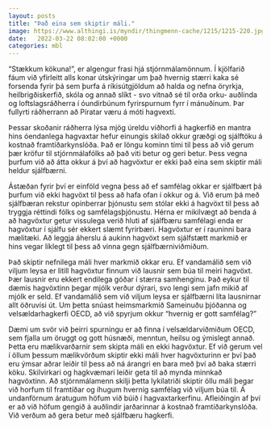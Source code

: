 ```yaml
---
layout: posts
title: "Það eina sem skiptir máli."
image: https://www.althingi.is/myndir/thingmenn-cache/1215/1215-220.jpg
date:   2022-03-22 08:02:00 +0000
categories: mbl
---
```

“Stækkum kökuna!”, er algengur frasi hjá stjórnmálamönnum. Í kjölfarið fáum við yfirleitt alls konar útskýringar um það hvernig stærri kaka sé forsenda fyrir þá sem þurfa á ríkisútgjöldum að halda og nefna öryrkja, heilbrigðiskerfið, skóla og annað slíkt - svo vitnað sé til orða orku- auðlinda og loftslagsráðherra í óundirbúnum fyrirspurnum fyrr í mánuðinum. Þar fullyrti ráðherrann að Píratar væru á móti hagvexti.

Þessar skoðanir ráðherra lýsa mjög úreldu viðhorfi á hagkerfið en mantra hins óendanlega hagvaxtar hefur einungis skilað okkur græðgi og sjálftöku á kostnað framtíðarkynslóða. Það er löngu kominn tími til þess að við gerum þær kröfur til stjórnmálafólks að það viti betur og geri betur. Þess vegna þurfum við að átta okkur á því að hagvöxtur er ekki það eina sem skiptir máli heldur sjálfbærni.

Ástæðan fyrir því er einföld vegna þess að ef samfélag okkar er sjálfbært þá þurfum við ekki hagvöxt til þess að hafa ofan í okkur og á. Við erum þá með sjálfbæran rekstur opinberrar þjónustu sem stólar ekki á hagvöxt til þess að tryggja réttindi fólks og samfélagsþjónustu. Hérna er mikilvægt að benda á að hagvöxtur getur vissulega verið hluti af sjálfbæru samfélagi enda er hagvöxtur í sjálfu sér ekkert slæmt fyrirbæri. Hagvöxtur er í rauninni bara mælitæki. Að leggja áherslu á aukinn hagvöxt sem sjálfstætt markmið er hins vegar líklegt til þess að vinna gegn sjálfbærniviðmiðum.

Það skiptir nefnilega máli hver markmið okkar eru. Ef vandamálið sem við viljum leysa er litill hagvöxtur finnum við lausnir sem búa til meiri hagvöxt. Þær lausnir eru ekkert endilega góðar í stærra samhenginu. Það eykur til dæmis hagvöxtinn þegar mjólk verður dýrari, svo lengi sem jafn mikið af mjólk er seld. Ef vandamálið sem við viljum leysa er sjálfbærni líta lausnirnar allt öðruvísi út. Um þetta snúast heimsmarkmið Sameinuðu þjóðanna og velsældarhagkerfi OECD, að við spyrjum okkur “hvernig er gott samfélag?” 

Dæmi um svör við þeirri spurningu er að finna í velsældarviðmiðum OECD, sem fjalla um öruggt og gott húsnæði, menntun, heilsu og ýmislegt annað. Þetta eru mælikvarðarnir sem skipta máli en ekki hagvöxtur. Ef við gerum vel í öllum þessum mælikvörðum skiptir ekki máli hver hagvöxturinn er því það eru ýmsar aðrar leiðir til þess að ná árangri en bara með því að baka stærri köku. Skilvirkari og hagkvæmari leiðir geta til að mynda minnkað hagvöxtinn. Að stjórnmálamenn skilji þetta lykilatriði skiptir öllu máli þegar við horfum til framtíðar og íhugum hvernig samfélag við viljum búa til. Á undanförnum áratugum höfum við búið í hagvaxtarkerfinu. Afleiðingin af því er að við höfum gengið á auðlindir jarðarinnar á kostnað framtíðarkynslóða. Við verðum að gera betur með sjálfbæru hagkerfi.
